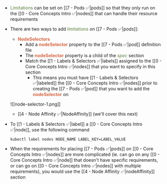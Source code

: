 - <span style="color:#5c7e3e">Limitations</span> can be set on [[7 - Pods ✅|pods]] so that they only run on the [[0 - Core Concepts Intro ✅|nodes]] that can handle their resource requirements

- There are two ways to add <span style="color:#5c7e3e">limitations</span> on [[7 - Pods ✅|pods]]:
	- <b><span style="color:#d46644">NodeSelectors</span></b>
		- Add a <b><span style="color:#d46644">nodeSelector</span></b> property to the [[7 - Pods ✅|pod]] definition file
		- The <b><span style="color:#d46644">nodeSelector</span></b> property is a child of the <i><span style="color:#5c7e3e">spec</span></i> section
		- Match the [[1 - Labels & Selectors ✅|labels]] assigned to the [[0 - Core Concepts Intro ✅|nodes]] that you want to specify in this section
			- This means you must have [[1 - Labels & Selectors ✅|labeled]] the [[0 - Core Concepts Intro ✅|nodes]] prior to creating the [[7 - Pods ✅|pod]] that you want to add the <b><span style="color:#d46644">nodeSelector</span></b> on

	![[node-selector-1.png]]

	- [[4 - Node Affinity ✅|NodeAffinity]] (we'll cover this next)

- To [[1 - Labels & Selectors ✅|label]] a [[0 - Core Concepts Intro ✅|node]], use the following command

	`kubectl label nodes NODE_NAME LABEL_KEY=LABEL_VALUE`

- When the requirements for placing [[7 - Pods ✅|pods]] on [[0 - Core Concepts Intro ✅|nodes]] are more complicated (ie. can go on any [[0 - Core Concepts Intro ✅|node]] that doesn't have specific requirements, or can go on [[0 - Core Concepts Intro ✅|nodes]] with multiple requirements), you would use the [[4 - Node Affinity ✅|nodeAffinity]] section
